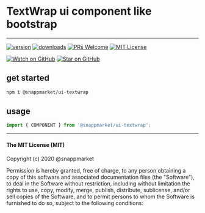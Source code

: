 # TextWrap ui component like bootstrap
----

[![version](https://img.shields.io/npm/v/@snappmarket/ui-tooltip.svg?style=flat-square)](https://www.npmjs.com/package/@snappmarket/ui-tooltip)
[![downloads](https://img.shields.io/npm/dm/@snappmarket/ui-tooltip.svg?style=flat-square)](http://www.npmtrends.com/@snappmarket/ui-tooltip)
[![PRs Welcome](https://img.shields.io/badge/PRs-welcome-brightgreen.svg?style=flat-square)](http://makeapullrequest.com)
[![MIT License](https://img.shields.io/npm/l/@snappmarket/ui-tooltip.svg?style=flat-square)](https://github.com/snappmarket/react-hooks/tree/master/packages/useDidUpdateEffect/blob/master/LICENSE.md)

[![Watch on GitHub](https://img.shields.io/github/watchers/snappmarket/react-hooks.svg?style=social)](https://github.com/snappmarket/react-hooks/watchers)
[![Star on GitHub](https://img.shields.io/github/stars/snappmarket/react-hooks.svg?style=social)](https://github.com/snappmarket/react-hooks/stargazers)

## get started
```bash 
npm i @snappmarket/ui-textwrap
```


## usage
```javascript
import { COMPONENT } from '@snappmarket/ui-textwrap';
```


---
#### The MIT License (MIT)

Copyright (c) 2020 @snappmarket

Permission is hereby granted, free of charge, to any person obtaining a copy
of this software and associated documentation files (the "Software"), to deal
in the Software without restriction, including without limitation the rights
to use, copy, modify, merge, publish, distribute, sublicense, and/or sell
copies of the Software, and to permit persons to whom the Software is
furnished to do so, subject to the following conditions:
